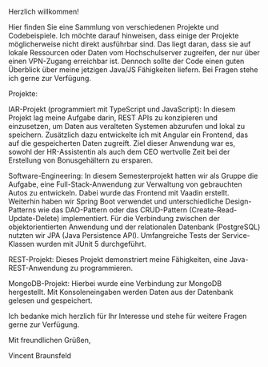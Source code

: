 Herzlich willkommen! 

Hier finden Sie eine Sammlung von verschiedenen Projekte und Codebeispiele. Ich möchte darauf hinweisen, dass einige der Projekte möglicherweise nicht direkt ausführbar sind. Das liegt daran, dass sie auf lokale Ressourcen oder Daten vom Hochschulserver zugreifen, der nur über einen VPN-Zugang erreichbar ist. Dennoch sollte der Code einen guten Überblick über meine jetzigen Java/JS Fähigkeiten liefern. Bei Fragen stehe ich gerne zur Verfügung.

Projekte:

IAR-Projekt (programmiert mit TypeScript und JavaScript): In diesem Projekt lag meine Aufgabe darin, REST APIs zu konzipieren und einzusetzen, um Daten aus veralteten Systemen abzurufen und lokal zu speichern. Zusätzlich dazu entwickelte ich mit Angular ein Frontend, das auf die gespeicherten Daten zugreift. Ziel dieser Anwendung war es, sowohl der HR-Assistentin als auch dem CEO wertvolle Zeit bei der Erstellung von Bonusgehältern zu ersparen.

Software-Engineering: In diesem Semesterprojekt hatten wir als Gruppe die Aufgabe, eine Full-Stack-Anwendung zur Verwaltung von gebrauchten Autos zu entwickeln. Dabei wurde das Frontend mit Vaadin erstellt. Weiterhin haben wir Spring Boot verwendet und unterschiedliche Design-Patterns wie das DAO-Pattern oder das CRUD-Pattern (Create-Read-Update-Delete) implementiert. Für die Verbindung zwischen der objektorientierten Anwendung und der relationalen Datenbank (PostgreSQL) nutzten wir JPA (Java Persistence API). Umfangreiche Tests der Service-Klassen wurden mit JUnit 5 durchgeführt.

REST-Projekt: Dieses Projekt demonstriert meine Fähigkeiten, eine Java-REST-Anwendung zu programmieren.

MongoDB-Projekt: Hierbei wurde eine Verbindung zur MongoDB hergestellt. Mit Konsoleneingaben werden Daten aus der Datenbank gelesen und gespeichert.

Ich bedanke mich herzlich für Ihr Interesse und stehe für weitere Fragen gerne zur Verfügung.

Mit freundlichen Grüßen,

Vincent Braunsfeld
